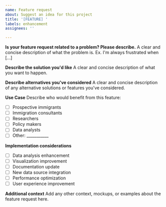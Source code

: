 ```yaml
---
name: Feature request
about: Suggest an idea for this project
title: '[FEATURE] '
labels: enhancement
assignees: ''

---
```


**Is your feature request related to a problem? Please describe.**
A clear and concise description of what the problem is. Ex. I'm always frustrated when [...]

**Describe the solution you'd like**
A clear and concise description of what you want to happen.

**Describe alternatives you've considered**
A clear and concise description of any alternative solutions or features you've considered.

**Use Case**
Describe who would benefit from this feature:
- [ ] Prospective immigrants
- [ ] Immigration consultants
- [ ] Researchers
- [ ] Policy makers
- [ ] Data analysts
- [ ] Other: ___________

**Implementation considerations**
- [ ] Data analysis enhancement
- [ ] Visualization improvement
- [ ] Documentation update
- [ ] New data source integration
- [ ] Performance optimization
- [ ] User experience improvement

**Additional context**
Add any other context, mockups, or examples about the feature request here.